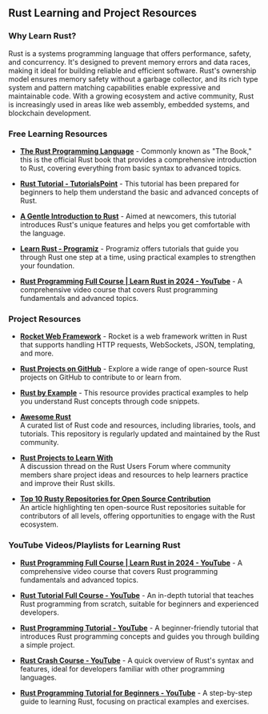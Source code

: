 ## Rust Learning and Project Resources

### Why Learn Rust?

Rust is a systems programming language that offers performance, safety, and concurrency. It's designed to prevent memory errors and data races, making it ideal for building reliable and efficient software. Rust's ownership model ensures memory safety without a garbage collector, and its rich type system and pattern matching capabilities enable expressive and maintainable code. With a growing ecosystem and active community, Rust is increasingly used in areas like web assembly, embedded systems, and blockchain development.

### Free Learning Resources

- **[The Rust Programming Language](https://doc.rust-lang.org/book/)** - Commonly known as "The Book," this is the official Rust book that provides a comprehensive introduction to Rust, covering everything from basic syntax to advanced topics.

- **[Rust Tutorial - TutorialsPoint](https://www.tutorialspoint.com/rust/index.htm)** - This tutorial has been prepared for beginners to help them understand the basic and advanced concepts of Rust.

- **[A Gentle Introduction to Rust](https://stevedonovan.github.io/rust-gentle-intro/)** - Aimed at newcomers, this tutorial introduces Rust's unique features and helps you get comfortable with the language.

- **[Learn Rust - Programiz](https://www.programiz.com/rust)** - Programiz offers tutorials that guide you through Rust one step at a time, using practical examples to strengthen your foundation.

- **[Rust Programming Full Course | Learn Rust in 2024 - YouTube](https://www.youtube.com/watch?v=rQ_J9WH6CGk)** - A comprehensive video course that covers Rust programming fundamentals and advanced topics.

### Project Resources

- **[Rocket Web Framework](https://rocket.rs/)** - Rocket is a web framework written in Rust that supports handling HTTP requests, WebSockets, JSON, templating, and more.

- **[Rust Projects on GitHub](https://github.com/search?q=language%3ARust&type=repositories)** - Explore a wide range of open-source Rust projects on GitHub to contribute to or learn from.

- **[Rust by Example](https://doc.rust-lang.org/stable/rust-by-example/)** - This resource provides practical examples to help you understand Rust concepts through code snippets.

- **[Awesome Rust](https://github.com/rust-unofficial/awesome-rust)**  
  A curated list of Rust code and resources, including libraries, tools, and tutorials. This repository is regularly updated and maintained by the Rust community.

- **[Rust Projects to Learn With](https://users.rust-lang.org/t/rust-projects-to-learn-with/86453)**  
  A discussion thread on the Rust Users Forum where community members share project ideas and resources to help learners practice and improve their Rust skills.

- **[Top 10 Rusty Repositories for Open Source Contribution](https://hyperswitch.io/blog/top-10-open-source-rust-repositories)**  
  An article highlighting ten open-source Rust repositories suitable for contributors of all levels, offering opportunities to engage with the Rust ecosystem. 
  
### YouTube Videos/Playlists for Learning Rust

- **[Rust Programming Full Course | Learn Rust in 2024 - YouTube](https://www.youtube.com/watch?v=rQ_J9WH6CGk)** - A comprehensive video course that covers Rust programming fundamentals and advanced topics.

- **[Rust Tutorial Full Course - YouTube](https://www.youtube.com/watch?v=ygL_xcavzQ4)** - An in-depth tutorial that teaches Rust programming from scratch, suitable for beginners and experienced developers.

- **[Rust Programming Tutorial - YouTube](https://www.youtube.com/watch?v=MsocPEZBd-M)** - A beginner-friendly tutorial that introduces Rust programming concepts and guides you through building a simple project.

- **[Rust Crash Course - YouTube](https://www.youtube.com/watch?v=zF34dRivLOw)** - A quick overview of Rust's syntax and features, ideal for developers familiar with other programming languages.

- **[Rust Programming Tutorial for Beginners - YouTube](https://www.youtube.com/watch?v=8M0g0g0g0g0)** - A step-by-step guide to learning Rust, focusing on practical examples and exercises.
